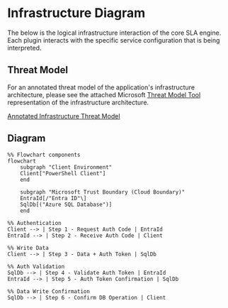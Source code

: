 # Infrastructure Diagram

The below is the logical infrastructure interaction of the core SLA engine.
Each plugin interacts with the specific service configuration that is being interpreted.

## Threat Model

For an annotated threat model of the application's infrastructure architecture, please see the attached Microsoft [Threat Model Tool](https://aka.ms/tmt) representation of the infrastructure architecture.

[Annotated Infrastructure Threat Model](../assets/threat-models/infrastructure.tm7)

## Diagram

``` mermaid
%% Flowchart components
flowchart
    subgraph "Client Environment"
    Client["PowerShell Client"]
    end

    subgraph "Microsoft Trust Boundary (Cloud Boundary)"
    EntraId[/"Entra ID"\]
    SqlDb[("Azure SQL Database")]
    end

%% Authentication
Client --> | Step 1 - Request Auth Code | EntraId
EntraId --> | Step 2 - Receive Auth Code | Client

%% Write Data
Client --> | Step 3 - Data + Auth Token | SqlDb

%% Auth Validation
SqlDb --> | Step 4 - Validate Auth Token | EntraId
EntraId --> | Step 5 - Auth Token Confirmation | SqlDb

%% Data Write Confirmation
SqlDb --> | Step 6 - Confirm DB Operation | Client
```
